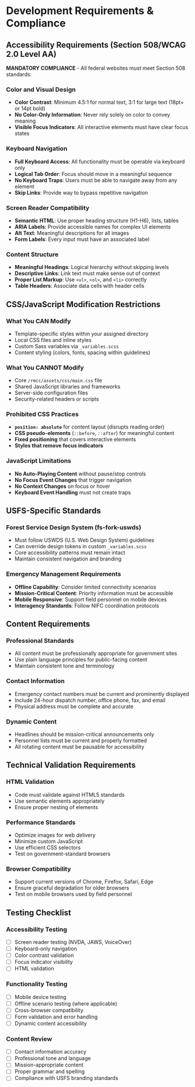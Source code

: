 # Development Requirements & Compliance

## Accessibility Requirements (Section 508/WCAG 2.0 Level AA)

**MANDATORY COMPLIANCE** - All federal websites must meet Section 508 standards:

### Color and Visual Design
- **Color Contrast**: Minimum 4.5:1 for normal text, 3:1 for large text (18pt+ or 14pt bold)
- **No Color-Only Information**: Never rely solely on color to convey meaning
- **Visible Focus Indicators**: All interactive elements must have clear focus states

### Keyboard Navigation
- **Full Keyboard Access**: All functionality must be operable via keyboard only
- **Logical Tab Order**: Focus should move in a meaningful sequence
- **No Keyboard Traps**: Users must be able to navigate away from any element
- **Skip Links**: Provide way to bypass repetitive navigation

### Screen Reader Compatibility
- **Semantic HTML**: Use proper heading structure (H1-H6), lists, tables
- **ARIA Labels**: Provide accessible names for complex UI elements
- **Alt Text**: Meaningful descriptions for all images
- **Form Labels**: Every input must have an associated label

### Content Structure
- **Meaningful Headings**: Logical hierarchy without skipping levels
- **Descriptive Links**: Link text must make sense out of context
- **Proper List Markup**: Use `<ul>`, `<ol>`, and `<li>` correctly
- **Table Headers**: Associate data cells with header cells

## CSS/JavaScript Modification Restrictions

### What You CAN Modify
- Template-specific styles within your assigned directory
- Local CSS files and inline styles
- Custom Sass variables via `_variables.scss`
- Content styling (colors, fonts, spacing within guidelines)

### What You CANNOT Modify
- Core `/rmcc/assets/css/main.css` file
- Shared JavaScript libraries and frameworks
- Server-side configuration files
- Security-related headers or scripts

### Prohibited CSS Practices
- **`position: absolute`** for content layout (disrupts reading order)
- **CSS pseudo-elements** (`::before`, `::after`) for meaningful content
- **Fixed positioning** that covers interactive elements
- **Styles that remove focus indicators**

### JavaScript Limitations
- **No Auto-Playing Content** without pause/stop controls
- **No Focus Event Changes** that trigger navigation
- **No Context Changes** on focus or hover
- **Keyboard Event Handling** must not create traps

## USFS-Specific Standards

### Forest Service Design System (fs-fork-uswds)
- Must follow USWDS (U.S. Web Design System) guidelines
- Can override design tokens in custom `_variables.scss`
- Core accessibility patterns must remain intact
- Maintain consistent navigation and branding

### Emergency Management Requirements
- **Offline Capability**: Consider limited connectivity scenarios
- **Mission-Critical Content**: Priority information must be accessible
- **Mobile Responsive**: Support field personnel on mobile devices
- **Interagency Standards**: Follow NIFC coordination protocols

## Content Requirements

### Professional Standards
- All content must be professionally appropriate for government sites
- Use plain language principles for public-facing content
- Maintain consistent tone and terminology

### Contact Information
- Emergency contact numbers must be current and prominently displayed
- Include 24-hour dispatch number, office phone, fax, and email
- Physical address must be complete and accurate

### Dynamic Content
- Headlines should be mission-critical announcements only
- Personnel lists must be current and properly formatted
- All rotating content must be pausable for accessibility

## Technical Validation Requirements

### HTML Validation
- Code must validate against HTML5 standards
- Use semantic elements appropriately
- Ensure proper nesting of elements

### Performance Standards
- Optimize images for web delivery
- Minimize custom JavaScript
- Use efficient CSS selectors
- Test on government-standard browsers

### Browser Compatibility
- Support current versions of Chrome, Firefox, Safari, Edge
- Ensure graceful degradation for older browsers
- Test on mobile browsers used by field personnel

## Testing Checklist

### Accessibility Testing
- [ ] Screen reader testing (NVDA, JAWS, VoiceOver)
- [ ] Keyboard-only navigation
- [ ] Color contrast validation
- [ ] Focus indicator visibility
- [ ] HTML validation

### Functionality Testing
- [ ] Mobile device testing
- [ ] Offline scenario testing (where applicable)
- [ ] Cross-browser compatibility
- [ ] Form validation and error handling
- [ ] Dynamic content accessibility

### Content Review
- [ ] Contact information accuracy
- [ ] Professional tone and language
- [ ] Mission-appropriate content
- [ ] Proper grammar and spelling
- [ ] Compliance with USFS branding standards
